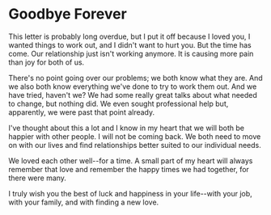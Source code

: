 # Goodbye Forever #

This letter is probably long overdue, but I put it off because I loved you, I wanted things to work out, and I didn't want to hurt you. But the time has come. Our relationship just isn't working anymore. It is causing more pain than joy for both of us.

There's no point going over our problems; we both know what they are. And we also both know everything we've done to try to work them out. And we have tried, haven't we? We had some really great talks about what needed to change, but nothing did. We even sought professional help but, apparently, we were past that point already.

I've thought about this a lot and I know in my heart that we will both be happier with other people. I will not be coming back. We both need to move on with our lives and find relationships better suited to our individual needs.

We loved each other well--for a time. A small part of my heart will always remember that love and remember the happy times we had together, for there were many.

I truly wish you the best of luck and happiness in your life--with your job, with your family, and with finding a new love.

